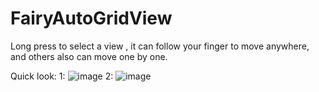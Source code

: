 # FairyAutoGridView
Long press to select a view , it can follow your finger to move anywhere, and others also can move one by one.

Quick look:
1:
 ![image](/device_1.png)
2:
 ![image](/device_2.png)